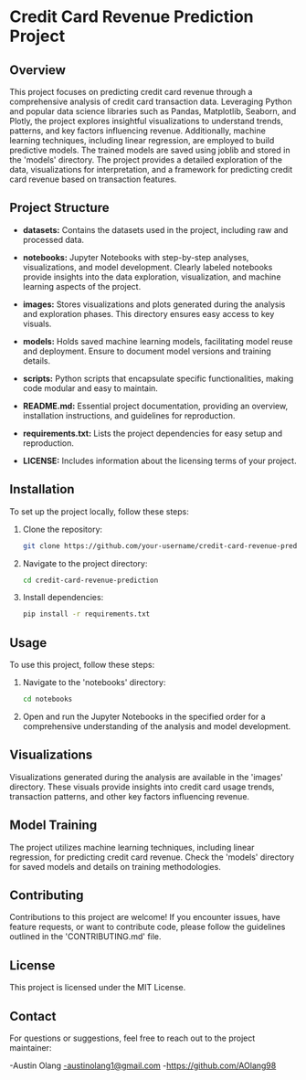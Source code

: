 # Credit Card Revenue Prediction Project

## Overview

This project focuses on predicting credit card revenue through a comprehensive analysis of credit card transaction data. Leveraging Python and popular data science libraries such as Pandas, Matplotlib, Seaborn, and Plotly, the project explores insightful visualizations to understand trends, patterns, and key factors influencing revenue. Additionally, machine learning techniques, including linear regression, are employed to build predictive models. The trained models are saved using joblib and stored in the 'models' directory. The project provides a detailed exploration of the data, visualizations for interpretation, and a framework for predicting credit card revenue based on transaction features.

## Project Structure

- **datasets:** Contains the datasets used in the project, including raw and processed data.

- **notebooks:** Jupyter Notebooks with step-by-step analyses, visualizations, and model development. Clearly labeled notebooks provide insights into the data exploration, visualization, and machine learning aspects of the project.

- **images:** Stores visualizations and plots generated during the analysis and exploration phases. This directory ensures easy access to key visuals.

- **models:** Holds saved machine learning models, facilitating model reuse and deployment. Ensure to document model versions and training details.

- **scripts:** Python scripts that encapsulate specific functionalities, making code modular and easy to maintain.

- **README.md:** Essential project documentation, providing an overview, installation instructions, and guidelines for reproduction.

- **requirements.txt:** Lists the project dependencies for easy setup and reproduction.

- **LICENSE:** Includes information about the licensing terms of your project.

## Installation

To set up the project locally, follow these steps:

1. Clone the repository:

   ```bash
   git clone https://github.com/your-username/credit-card-revenue-prediction.git

2. Navigate to the project directory:

   ```bash
   cd credit-card-revenue-prediction

3. Install dependencies:

   ```bash
   pip install -r requirements.txt


## Usage
To use this project, follow these steps:

1. Navigate to the 'notebooks' directory:

   ```bash
   cd notebooks

2. Open and run the Jupyter Notebooks in the specified order for a comprehensive understanding of the analysis and model development.

## Visualizations
Visualizations generated during the analysis are available in the 'images' directory. These visuals provide insights into credit card usage trends, transaction patterns, and other key factors influencing revenue.

## Model Training 
The project utilizes machine learning techniques, including linear regression, for predicting credit card revenue. Check the 'models' directory for saved models and details on training methodologies.

## Contributing
Contributions to this project are welcome! If you encounter issues, have feature requests, or want to contribute code, please follow the guidelines outlined in the 'CONTRIBUTING.md' file.

## License
This project is licensed under the MIT License.

## Contact
For questions or suggestions, feel free to reach out to the project maintainer:

-Austin Olang
-austinolang1@gmail.com
-https://github.com/AOlang98
